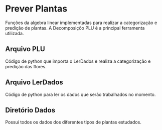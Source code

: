 # Prever Plantas
Funções da algebra linear implementadas para realizar a categorização e predição de plantas. A Decomposiçõo PLU é a principal ferramenta utilizada.

## Arquivo PLU
Código de python que importa o LerDados e realiza a categorização e predição das flores.

## Arquivo LerDados
Código de python para ler os dados que serão trabalhados no momento.

## Diretório Dados
Possui todos os dados dos diferentes tipos de plantas estudados.
